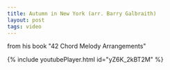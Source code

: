 ```yaml
---
title: Autumn in New York (arr. Barry Galbraith)
layout: post
tags: video
---
```


from his book "42 Chord Melody Arrangements"

{% include youtubePlayer.html id="yZ6K_2kBT2M" %}
